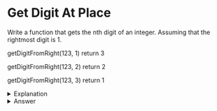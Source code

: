 # Get Digit At Place
Write a function that gets the nth digit of an integer. Assuming that the rightmost digit is 1.

getDigitFromRight(123, 1) return 3

getDigitFromRight(123, 2) return 2

getDigitFromRight(123, 3) return 1

<details>
<summary>Explanation</summary>
<br>
</details>


<details>
<summary>Answer</summary>
<br>

``` c
int getDigitFromRight(int val, int place){
	int i;
	for(i=1; i<place; i++){
		val/=10;
	}
	return val%10;
}
```

</details>